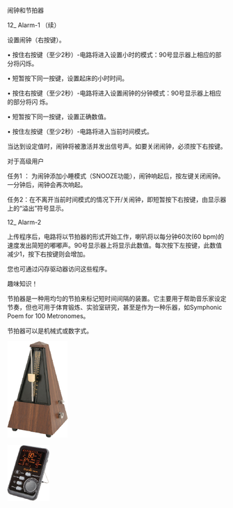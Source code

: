 闹钟和节拍器

12_ Alarm-1 （续）

设置闹钟（右按键）。

• 按住右按键（至少2秒）-电路将进入设置小时的模式：90号显示器上相应的部分将闪烁。

• 短暂按下同一按键，设置起床的小时时间。

• 按住右按键（至少2秒）-电路将进入设置闹钟的分钟模式：90号显示器上相应的部分将闪
烁。

• 短暂按下同一按键，设置正确数值。

• 按住左按键（至少2秒）-电路将进入当前时间模式。

当达到设定值时，闹钟将被激活并发出信号声。如要关闭闹钟，必须按下右按键。

对于高级用户

任务1 ： 为闹钟添加小睡模式（SNOOZE功能），闹钟响起后，按左键关闭闹钟。一分钟后，闹钟会再次响起。

任务2：在不离开当前时间模式的情况下开/关闹钟，即短暂按下右按键，由显示器上的“溢出”符号显示。

12_ Alarm-2

上传程序后，电路将以节拍器的形式开始工作，喇叭将以每分钟60次(60 bpm)的速度发出简短的嘟嘟声。90号显示器上将显示此数值。每次按下左按键，此数值减少1，按下右按键则会增加。

您也可通过闪存驱动器访问这些程序。

趣味知识！

节拍器是一种用均匀的节拍来标记短时间间隔的装置。它主要用于帮助音乐家设定节奏，但也可用于体育锻炼、实验室研究，甚至是作为一种乐器，如Symphonic Poem for 100 Metronomes。

节拍器可以是机械式或数字式。

![](093p1.png)

![](093p2.png)